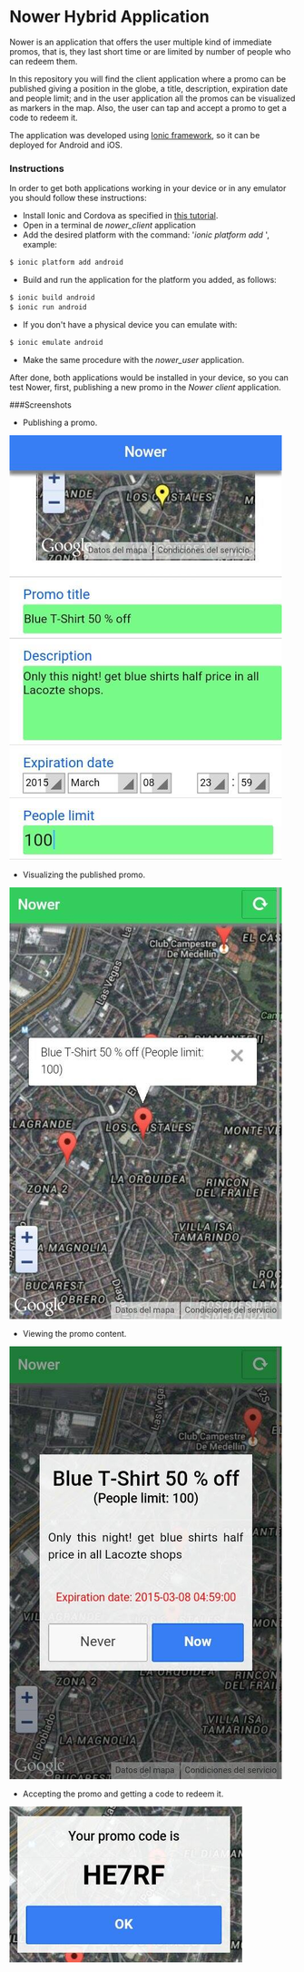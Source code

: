 # Nower Hybrid Application

Nower is an application that offers the user multiple kind of immediate promos, that is, they last short time or are limited by number of people who can redeem them.

In this repository you will find the client application where a promo can be published giving a position in the globe, a title, description, expiration date and people limit; and in the user application all the promos can be visualized as markers in the map. Also, the user can tap and accept a promo to get a code to redeem it.

The application was developed using [Ionic framework], so it can be deployed for Android and iOS.

### Instructions
In order to get both applications working in your device or in any emulator you should follow these instructions:
 - Install Ionic and Cordova as specified in [this tutorial].
 - Open in a terminal de *nower_client* application
 - Add the desired platform with the command: '*ionic platform add <platform>*', example:
```sh
$ ionic platform add android
```
 - Build and run the application for the platform you added, as follows:
```sh
$ ionic build android
$ ionic run android
```
 - If you don't have a physical device you can emulate with:
```sh
$ ionic emulate android
```
 - Make the same procedure with the *nower_user* application.

After done, both applications would be installed in your device, so you can test Nower, first, publishing a new promo in the *Nower client* application.

###Screenshots
* Publishing a promo.

![alt img](https://raw.githubusercontent.com/ibalejandro/coding_dojos/f49c88e0c8d2447d1ef8072c85c38ff9c0df04bb/challenge_1/screenshots/new_promo.jpg)

* Visualizing the published promo.

![alt img](https://raw.githubusercontent.com/ibalejandro/coding_dojos/03a704e5cdf8c2d0e1c4447456172c2e7e65d667/challenge_1/screenshots/view_promo.jpg)

* Viewing the promo content.

![alt img](https://raw.githubusercontent.com/ibalejandro/coding_dojos/03a704e5cdf8c2d0e1c4447456172c2e7e65d667/challenge_1/screenshots/promo_description.jpg)

* Accepting the promo and getting a code to redeem it.

![alt img](https://raw.githubusercontent.com/ibalejandro/coding_dojos/03a704e5cdf8c2d0e1c4447456172c2e7e65d667/challenge_1/screenshots/promo_code.jpg)

[this tutorial]:http://ionicframework.com/getting-started/
[Ionic framework]:http://ionicframework.com/

